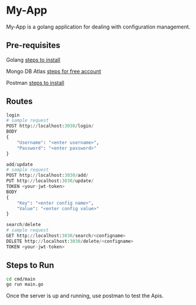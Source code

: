 # My-App

My-App is a golang application for dealing with configuration management.

## Pre-requisites

Golang [steps to install](https://go.dev/doc/install)

Mongo DB Atlas [steps for free account](https://www.mongodb.com/atlas/database)

Postman [steps to install](https://www.postman.com/downloads/)

## Routes

```python
login
# sample request
POST http://localhost:3030/login/
BODY
{
    "Username": "<enter username>",
    "Password": "<enter password>"
}
```
```python
add/update
# sample request
POST http://localhost:3030/add/
PUT http://localhost:3030/update/
TOKEN <your-jwt-token>
BODY
{
    "Key": "<enter config name>",
    "Value": "<enter config value>"
}
```
```python
search/delete
# sample request
GET http://localhost:3030/search/<configname>
DELETE http://localhost:3030/delete/<configname>
TOKEN <your-jwt-token>
```

## Steps to Run

```bash
cd cmd/main
go run main.go
```
Once the server is up and running, use postman to test the Apis.